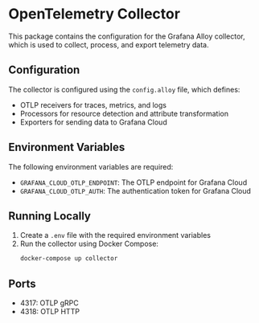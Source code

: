 # OpenTelemetry Collector

This package contains the configuration for the Grafana Alloy collector, which is used to collect, process, and export telemetry data.

## Configuration

The collector is configured using the `config.alloy` file, which defines:

- OTLP receivers for traces, metrics, and logs
- Processors for resource detection and attribute transformation
- Exporters for sending data to Grafana Cloud

## Environment Variables

The following environment variables are required:

- `GRAFANA_CLOUD_OTLP_ENDPOINT`: The OTLP endpoint for Grafana Cloud
- `GRAFANA_CLOUD_OTLP_AUTH`: The authentication token for Grafana Cloud

## Running Locally

1. Create a `.env` file with the required environment variables
2. Run the collector using Docker Compose:
   ```bash
   docker-compose up collector
   ```

## Ports

- 4317: OTLP gRPC
- 4318: OTLP HTTP
